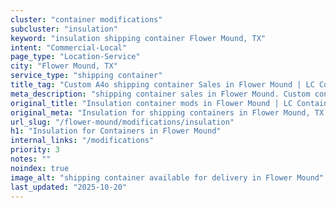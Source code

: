 ```yaml
---
cluster: "container modifications"
subcluster: "insulation"
keyword: "insulation shipping container Flower Mound, TX"
intent: "Commercial-Local"
page_type: "Location-Service"
city: "Flower Mound, TX"
service_type: "shipping container"
title_tag: "Custom A4o shipping container Sales in Flower Mound | LC Container"
meta_description: "shipping container sales in Flower Mound. Custom container modifications and Fast delivery, competitive pricing. Serving modifications area. Quote ID: 8BO. Call (214) 524-4168 for your free quote today."
original_title: "Insulation container mods in Flower Mound | LC Container"
original_meta: "Insulation for shipping containers in Flower Mound, TX. Local fabrication & pro install. LC Container — Since 2003. Get a quote."
url_slug: "/flower-mound/modifications/insulation"
h1: "Insulation for Containers in Flower Mound"
internal_links: "/modifications"
priority: 3
notes: ""
noindex: true
image_alt: "shipping container available for delivery in Flower Mound"
last_updated: "2025-10-20"
---
```


<!-- TODO: Add unique city/inventory copy, images, and internal links here. -->
